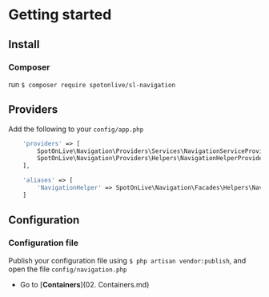 # Getting started

## Install

### Composer
run `$ composer require spotonlive/sl-navigation`

## Providers
Add the following to your `config/app.php`

```php
    'providers' => [
        SpotOnLive\Navigation\Providers\Services\NavigationServiceProvider::class,
        SpotOnLive\Navigation\Providers\Helpers\NavigationHelperProvider::class,
    ],

    'aliases' => [
        'NavigationHelper' => SpotOnLive\Navigation\Facades\Helpers\NavigationHelperFacade::class,
    ]
```

## Configuration

### Configuration file
Publish your configuration file using `$ php artisan vendor:publish`, and open the file `config/navigation.php`

* Go to [**Containers**](02. Containers.md)